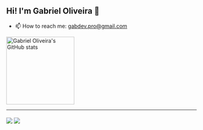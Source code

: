 ## Hi! I'm Gabriel Oliveira  👋

- 📫 How to reach me: <gabdev.pro@gmail.com>

<div>
<a href="https://github.com/gaoliveira21">
  <img height="180em" src="https://github-readme-stats.vercel.app/api?username=gaoliveira21&show_icons=true&theme=dracula&include_all_commits=true&count_private=true" alt="Gabriel Oliveira's GitHub stats" />
</div>

---

<div style="margin-top: 20px">
<a href="mailto:gabdev.pro@gmail.com"><img src="https://img.shields.io/badge/-Gmail-%23333?style=for-the-badge&logo=gmail&logoColor=white" target="_blank"></a>
<a href="https://www.linkedin.com/in/gabriel-jos%C3%A9-de-oliveira-633962197/" target="_blank"><img src="https://img.shields.io/badge/-LinkedIn-%230077B5?style=for-the-badge&logo=linkedin&logoColor=white" target="_blank"></a> 
</div>
